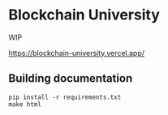 # Blockchain University

WIP

https://blockchain-university.vercel.app/

## Building documentation

```
pip install -r requirements.txt
make html
```
